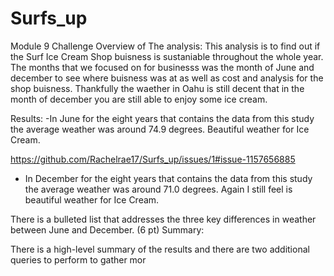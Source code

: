 # Surfs_up
Module 9 Challenge 
Overview of The analysis: 
This analysis is to find out if the Surf Ice Cream Shop buisness is sustaniable throughout the whole year. The months that we focused on for businesss was the month 
of June and december to see where buisness was at as well as cost and analysis for the shop buisness. Thankfully the waether in Oahu is still decent that in the month of 
december you are still able to enjoy some ice cream. 

Results: 
-In June for the eight years that contains the data from this study the average weather was around 74.9 degrees. Beautiful weather for Ice Cream. 

https://github.com/Rachelrae17/Surfs_up/issues/1#issue-1157656885


- In December for the eight years that contains the data from this study the average weather was around 71.0 degrees. Again I still feel is beautiful weather for Ice Cream. 







There is a bulleted list that addresses the three key differences in weather between June and December. (6 pt)
Summary:

There is a high-level summary of the results and there are two additional queries to perform to gather mor

